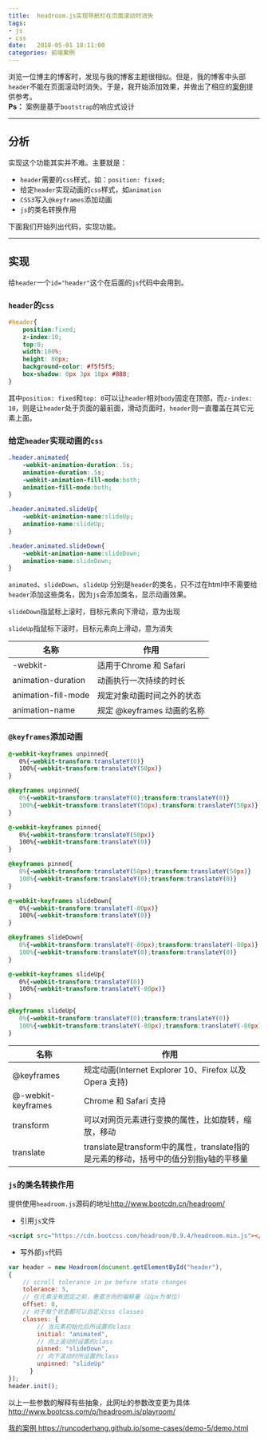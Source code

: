 ```yaml
---
title:  headroom.js实现导航栏在页面滚动时消失
tags:
- js
- css
date:   2018-05-01 18:11:00
categories: 前端案例
---
```


浏览一位博主的博客时，发现与我的博客主题很相似。但是，我的博客中头部``header``不能在页面滚动时消失。于是，我开始添加效果，并做出了相应的<a href="https://runcoderhang.github.io/some-cases/demo-5/demo.html" target="_blank">案例</a>提供参考。  
<strong>Ps：</strong> 案例是基于``bootstrap``的响应式设计

---
## 分析

实现这个功能其实并不难。主要就是：  

- ``header``需要的``css``样式，如：``position: fixed;``
- 给定``header``实现动画的``css``样式，如``animation``
- ``CSS3``写入``@keyframes``添加动画
- ``js``的类名转换作用

下面我们开始列出代码，实现功能。

---
## 实现

给``header``一个``id="header"``这个在后面的``js``代码中会用到。  


### ``header``的``css``

```css
#header{
    position:fixed;
    z-index:10;
    top:0;
    width:100%;
    height: 80px;
    background-color: #f5f5f5;
    box-shadow: 0px 3px 10px #888;
}
```

其中``position: fixed``和``top: 0``可以让``header``相对``body``固定在顶部，而``z-index: 10``，则是让``header``处于页面的最前面，滑动页面时，``header``则一直覆盖在其它元素上面。  


### 给定``header``实现动画的``css``

```css
.header.animated{
    -webkit-animation-duration:.5s;
    animation-duration:.5s;
    -webkit-animation-fill-mode:both;
    animation-fill-mode:both;
}

.header.animated.slideUp{
    -webkit-animation-name:slideUp;
    animation-name:slideUp;
}

.header.animated.slideDown{
    -webkit-animation-name:slideDown;
    animation-name:slideDown;
}
```

``animated``、``slideDown``、``slideUp`` 分别是``header``的类名，只不过在html中不需要给``header``添加这些类名，因为``js``会添加类名，显示动画效果。

``slideDown``指鼠标上滚时，目标元素向下滑动，意为出现  

``slideUp``指鼠标下滚时，目标元素向上滑动，意为消失  

|         名称        |            作用            |
|---------------------|----------------------------|
| -webkit-            | 适用于Chrome 和 Safari     |
| animation-duration  | 动画执行一次持续的时长     |
| animation-fill-mode | 规定对象动画时间之外的状态 |
| animation-name      | 规定 @keyframes 动画的名称 |  


### ``@keyframes``添加动画

 ```css
@-webkit-keyframes unpinned{
    0%{-webkit-transform:translateY(0)}
    100%{-webkit-transform:translateY(50px)}
}

@keyframes unpinned{
    0%{-webkit-transform:translateY(0);transform:translateY(0)}
    100%{-webkit-transform:translateY(50px);transform:translateY(50px)}
}

@-webkit-keyframes pinned{
    0%{-webkit-transform:translateY(50px)}
    100%{-webkit-transform:translateY(0)}
}

@keyframes pinned{
    0%{-webkit-transform:translateY(50px);transform:translateY(50px)}
    100%{-webkit-transform:translateY(0);transform:translateY(0)}
}

@-webkit-keyframes slideDown{
    0%{-webkit-transform:translateY(-80px)}
    100%{-webkit-transform:translateY(0)}
}

@keyframes slideDown{
    0%{-webkit-transform:translateY(-80px);transform:translateY(-80px)}
    100%{-webkit-transform:translateY(0);transform:translateY(0)}
}

@-webkit-keyframes slideUp{
    0%{-webkit-transform:translateY(0)}
    100%{-webkit-transform:translateY(-80px)}
}

@keyframes slideUp{
    0%{-webkit-transform:translateY(0);transform:translateY(0)}
    100%{-webkit-transform:translateY(-80px);transform:translateY(-80px)}
}
 ```

|        名称        |                                         作用                                         |
|--------------------|--------------------------------------------------------------------------------------|
| @keyframes         | 规定动画(Internet Explorer 10、Firefox 以及 Opera 支持)                              |
| @-webkit-keyframes | Chrome 和 Safari 支持                                                                |
| transform          | 可以对网页元素进行变换的属性，比如旋转，缩放，移动                                   |
| translate          | translate是transform中的属性，translate指的是元素的移动，括号中的值分别指y轴的平移量 |  


### ``js``的类名转换作用

提供使用``headroom.js``源码的地址<a href="http://www.bootcdn.cn/headroom/" target="_blank">http://www.bootcdn.cn/headroom/</a>  

 - 引用``js``文件

```html
<script src="https://cdn.bootcss.com/headroom/0.9.4/headroom.min.js"></script>
```

 - 写外部``js``代码

```js
var header = new Headroom(document.getElementById("header"),
{
    // scroll tolerance in px before state changes
    tolerance: 5,
    // 在元素没有固定之前，垂直方向的偏移量（以px为单位）
    offset: 0,
    // 对于每个状态都可以自定义css classes 
    classes: {
        // 当元素初始化后所设置的class
        initial: "animated",
        // 向上滚动时设置的class
        pinned: "slideDown",
        // 向下滚动时所设置的class
        unpinned: "slideUp"
      }
});
header.init();
```

以上一些参数的解释有些抽象，此网址的参数改变更为具体<a href="http://www.bootcss.com/p/headroom.js/playroom/" target="_blank">http://www.bootcss.com/p/headroom.js/playroom/</a>

<a href="https://runcoderhang.github.io/some-cases/demo-5/demo.html" target="_blank">我的案例 https://runcoderhang.github.io/some-cases/demo-5/demo.html</a>